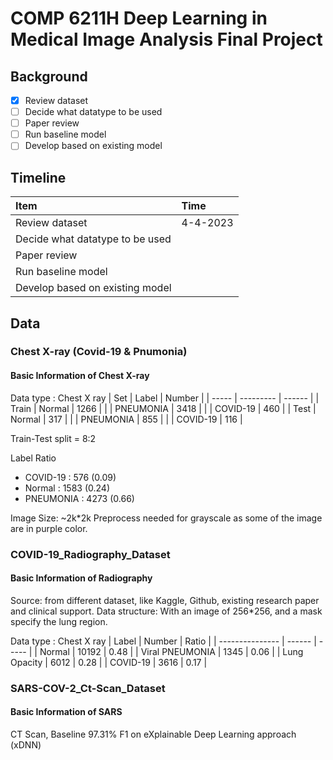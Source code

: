 # COMP 6211H Deep Learning in Medical Image Analysis Final Project

## Background

- [x] Review dataset
- [ ] Decide what datatype to be used
- [ ] Paper review
- [ ] Run baseline model
- [ ] Develop based on existing model

## Timeline

| Item                            | Time     |
| :------------------------------ | :------- |
| Review dataset                  | 4-4-2023 |
| Decide what datatype to be used |          |
| Paper review                    |          |
| Run baseline model              |          |
| Develop based on existing model |          |

## Data

### Chest X-ray (Covid-19 & Pnumonia)

#### Basic Information of Chest X-ray

Data type : Chest X ray
| Set   | Label     | Number |
| ----- | --------- | ------ |
| Train | Normal    | 1266   |
|       | PNEUMONIA | 3418   |
|       | COVID-19  | 460    |
| Test  | Normal    | 317    |
|       | PNEUMONIA | 855    |
|       | COVID-19  | 116    |

Train-Test split = 8:2

Label Ratio

- COVID-19 : 576 (0.09)
- Normal : 1583 (0.24)
- PNEUMONIA : 4273 (0.66)

Image Size: ~2k*2k
Preprocess needed for grayscale as some of the image are in purple color.

### COVID-19_Radiography_Dataset

#### Basic Information of Radiography

Source: from different dataset, like Kaggle, Github, existing research paper and clinical support.
Data structure: With an image of 256*256, and a mask specify the lung region.

Data type : Chest X ray
| Label           | Number | Ratio |
| --------------- | ------ | ----- |
| Normal          | 10192  | 0.48  |
| Viral PNEUMONIA | 1345   | 0.06  |
| Lung Opacity    | 6012   | 0.28  |
| COVID-19        | 3616   | 0.17  |

### SARS-COV-2_Ct-Scan_Dataset

#### Basic Information of SARS

CT Scan, Baseline 97.31% F1 on eXplainable Deep Learning approach (xDNN)
